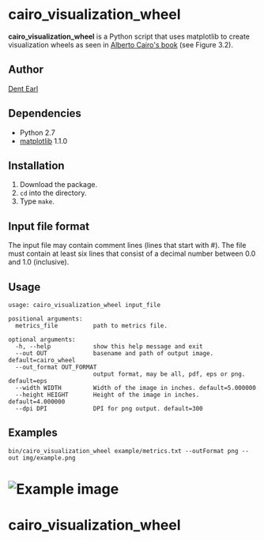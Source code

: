 # cairo_visualization_wheel

**cairo_visualization_wheel** is a Python script that uses matplotlib to create visualization wheels as seen in [Alberto Cairo's book](http://www.thefunctionalart.com/2012/09/download-three-chapters-of-functional.html) (see Figure 3.2).

## Author
[Dent Earl](https://github.com/dentearl/)

## Dependencies
* Python 2.7
* [matplotlib](http://matplotlib.sourceforge.net/) 1.1.0

## Installation
1. Download the package.
2. <code>cd</code> into the directory.
3. Type <code>make</code>.

## Input file format
The input file may contain comment lines (lines that start with #). The file must contain at least six lines that consist of a decimal number between 0.0 and 1.0 (inclusive).

## Usage
    usage: cairo_visualization_wheel input_file

    positional arguments:
      metrics_file          path to metrics file.

    optional arguments:
      -h, --help            show this help message and exit
      --out OUT             basename and path of output image. default=cairo_wheel
      --out_format OUT_FORMAT
                            output format, may be all, pdf, eps or png. default=eps
      --width WIDTH         Width of the image in inches. default=5.000000
      --height HEIGHT       Height of the image in inches. default=4.000000
      --dpi DPI             DPI for png output. default=300


## Examples
    bin/cairo_visualization_wheel example/metrics.txt --outFormat png --out img/example.png
![Example image](https://github.com/dentearl/cairo_visualization_wheel/raw/master/img/example.png)
=======
cairo_visualization_wheel
=========================
